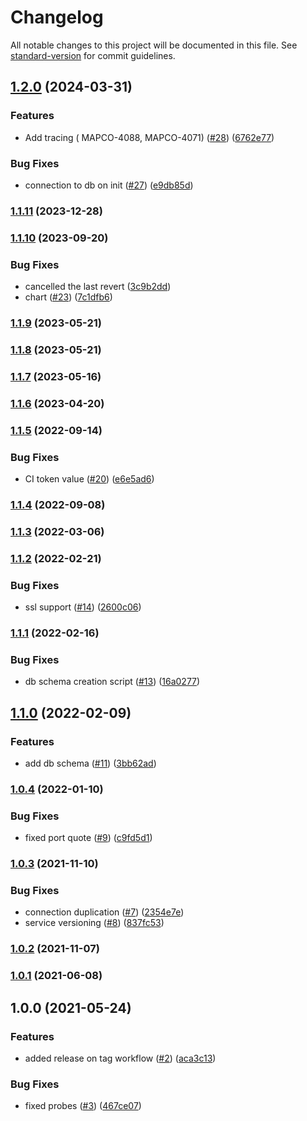 # Changelog

All notable changes to this project will be documented in this file. See [standard-version](https://github.com/conventional-changelog/standard-version) for commit guidelines.

## [1.2.0](https://github.com/MapColonies/heartbeat-manager/compare/v1.1.11...v1.2.0) (2024-03-31)


### Features

* Add tracing ( MAPCO-4088, MAPCO-4071) ([#28](https://github.com/MapColonies/heartbeat-manager/issues/28)) ([6762e77](https://github.com/MapColonies/heartbeat-manager/commit/6762e77f4de3f040b31b7ad969f59e1ce3fab829))


### Bug Fixes

* connection to db on init ([#27](https://github.com/MapColonies/heartbeat-manager/issues/27)) ([e9db85d](https://github.com/MapColonies/heartbeat-manager/commit/e9db85dcbe7b907ba53917e7742aaca0bd5887f6))

### [1.1.11](https://github.com/MapColonies/heartbeat-manager/compare/v1.1.10...v1.1.11) (2023-12-28)

### [1.1.10](https://github.com/MapColonies/heartbeat-manager/compare/v1.1.9...v1.1.10) (2023-09-20)


### Bug Fixes

* cancelled the last revert ([3c9b2dd](https://github.com/MapColonies/heartbeat-manager/commit/3c9b2dda0e3b82a27d84261f80107c020e3645d2))
* chart ([#23](https://github.com/MapColonies/heartbeat-manager/issues/23)) ([7c1dfb6](https://github.com/MapColonies/heartbeat-manager/commit/7c1dfb62dd11454c57164a886c9bae7dff3f4017))

### [1.1.9](https://github.com/MapColonies/heartbeat-manager/compare/v1.1.8...v1.1.9) (2023-05-21)

### [1.1.8](https://github.com/MapColonies/heartbeat-manager/compare/v1.1.7...v1.1.8) (2023-05-21)

### [1.1.7](https://github.com/MapColonies/heartbeat-manager/compare/v1.1.6...v1.1.7) (2023-05-16)

### [1.1.6](https://github.com/MapColonies/heartbeat-manager/compare/v1.1.5...v1.1.6) (2023-04-20)

### [1.1.5](https://github.com/MapColonies/heartbeat-manager/compare/v1.1.4...v1.1.5) (2022-09-14)


### Bug Fixes

* CI token value ([#20](https://github.com/MapColonies/heartbeat-manager/issues/20)) ([e6e5ad6](https://github.com/MapColonies/heartbeat-manager/commit/e6e5ad6219f3b3a042d8566367005e293d840c43))

### [1.1.4](https://github.com/MapColonies/heartbeat-manager/compare/v1.1.3...v1.1.4) (2022-09-08)

### [1.1.3](https://github.com/MapColonies/heartbeat-manager/compare/v1.1.2...v1.1.3) (2022-03-06)

### [1.1.2](https://github.com/MapColonies/heartbeat-manager/compare/v1.1.1...v1.1.2) (2022-02-21)


### Bug Fixes

* ssl support ([#14](https://github.com/MapColonies/heartbeat-manager/issues/14)) ([2600c06](https://github.com/MapColonies/heartbeat-manager/commit/2600c066cd488038c781ca509607c58e891f7beb))

### [1.1.1](https://github.com/MapColonies/heartbeat-manager/compare/v1.1.0...v1.1.1) (2022-02-16)


### Bug Fixes

* db schema creation script ([#13](https://github.com/MapColonies/heartbeat-manager/issues/13)) ([16a0277](https://github.com/MapColonies/heartbeat-manager/commit/16a0277515a1474aa5c296690ee70fd9f8e140d4))

## [1.1.0](https://github.com/MapColonies/heartbeat-manager/compare/v1.0.4...v1.1.0) (2022-02-09)


### Features

* add db schema ([#11](https://github.com/MapColonies/heartbeat-manager/issues/11)) ([3bb62ad](https://github.com/MapColonies/heartbeat-manager/commit/3bb62ad5a1c14d52f8a0441ad1d461080cc806fc))

### [1.0.4](https://github.com/MapColonies/heartbeat-manager/compare/v1.0.3...v1.0.4) (2022-01-10)


### Bug Fixes

* fixed port quote ([#9](https://github.com/MapColonies/heartbeat-manager/issues/9)) ([c9fd5d1](https://github.com/MapColonies/heartbeat-manager/commit/c9fd5d1a60c80eb1252dec2b8e92e0de0ffd3ff3))

### [1.0.3](https://github.com/MapColonies/heartbeat-manager/compare/v1.0.2...v1.0.3) (2021-11-10)


### Bug Fixes

* connection duplication ([#7](https://github.com/MapColonies/heartbeat-manager/issues/7)) ([2354e7e](https://github.com/MapColonies/heartbeat-manager/commit/2354e7ef6085a2ce27609f80e3a75bad8bcb37ba))
* service versioning ([#8](https://github.com/MapColonies/heartbeat-manager/issues/8)) ([837fc53](https://github.com/MapColonies/heartbeat-manager/commit/837fc537614a9ca4bdcb5df8e143706c56b54344))

### [1.0.2](https://github.com/MapColonies/heartbeat-manager/compare/v1.0.1...v1.0.2) (2021-11-07)

### [1.0.1](https://github.com/MapColonies/heartbeat-manager/compare/v1.0.0...v1.0.1) (2021-06-08)

## 1.0.0 (2021-05-24)


### Features

* added release on tag workflow ([#2](https://github.com/MapColonies/heartbeat-manager/issues/2)) ([aca3c13](https://github.com/MapColonies/heartbeat-manager/commit/aca3c135c1f3227c053dccfc055815dbfcf91016))


### Bug Fixes

* fixed probes ([#3](https://github.com/MapColonies/heartbeat-manager/issues/3)) ([467ce07](https://github.com/MapColonies/heartbeat-manager/commit/467ce072c7e017845058a69c273fe672ec61ffb2))
